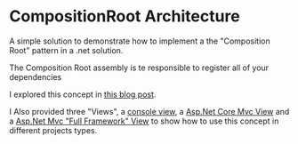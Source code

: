 # CompositionRoot Architecture
A simple solution to demonstrate how to implement a the "Composition Root" pattern in a .net solution.

The Composition Root assembly is te responsible to register all of your dependencies

I explored this concept in <a href="http://ewer.com.br/composition-root-and-di-containers/" target="_blank">this blog post</a>.

I Also provided three "Views", a <a href="https://github.com/Ewerton/CompositionRootArchitecture/tree/master/ConsoleView" target="_blank">console view</a>, a <a href="https://github.com/Ewerton/CompositionRootArchitecture/tree/master/AspNetCoreMvcWebView" target="_blank">Asp.Net Core Mvc View</a> and a <a href="https://github.com/Ewerton/CompositionRootArchitecture/tree/master/AspNetMvcWebView" target="_blank">Asp.Net Mvc "Full Framework" View</a>
to show how to use this concept in different projects types.

